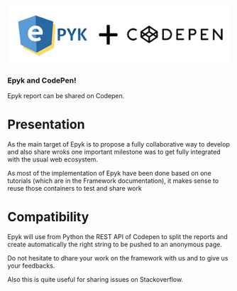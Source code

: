 

![](./static/images/logo.png)

### Epyk and CodePen!

Epyk report can be shared on Codepen.

Presentation
================================
As the main target of Epyk is to propose a fully collaborative way to develop and also share wroks one important milestone was
to get fully integrated with the usual web ecosystem.

As most of the implementation of Epyk have been done based on one tutorials (which are in the Framework documentation), it makes
sense to reuse those containers to test and share work

Compatibility
================================

Epyk will use from Python the REST API of Codepen to split the reports and create automatically the right string to be pushed to
an anonymous page.

Do not hesitate to dhare your work on the framework with us and to give us your feedbacks.

Also this is quite useful for sharing issues on Stackoverflow.

